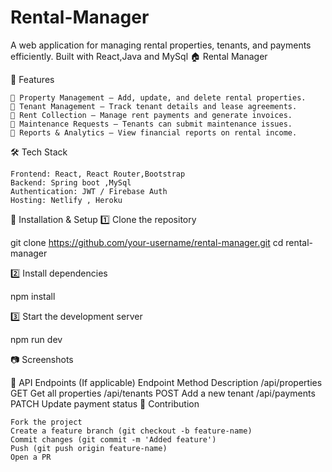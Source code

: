 # Rental-Manager
A web application for managing rental properties, tenants, and payments efficiently. Built with React,Java and MySql
🏠 Rental Manager

📌 Features

    🔹 Property Management – Add, update, and delete rental properties.
    🔹 Tenant Management – Track tenant details and lease agreements.
    🔹 Rent Collection – Manage rent payments and generate invoices.
    🔹 Maintenance Requests – Tenants can submit maintenance issues.
    🔹 Reports & Analytics – View financial reports on rental income.

🛠 Tech Stack

    Frontend: React, React Router,Bootstrap
    Backend: Spring boot ,MySql
    Authentication: JWT / Firebase Auth
    Hosting: Netlify , Heroku 

🚀 Installation & Setup
1️⃣ Clone the repository

git clone https://github.com/your-username/rental-manager.git
cd rental-manager

2️⃣ Install dependencies

npm install

3️⃣ Start the development server

npm run dev

📷 Screenshots


📖 API Endpoints (If applicable)
Endpoint	Method	Description
/api/properties	GET	Get all properties
/api/tenants	POST	Add a new tenant
/api/payments	PATCH	Update payment status
🤝 Contribution

    Fork the project
    Create a feature branch (git checkout -b feature-name)
    Commit changes (git commit -m 'Added feature')
    Push (git push origin feature-name)
    Open a PR

